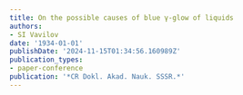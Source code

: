 ```yaml
---
title: On the possible causes of blue γ-glow of liquids
authors:
- SI Vavilov
date: '1934-01-01'
publishDate: '2024-11-15T01:34:56.160989Z'
publication_types:
- paper-conference
publication: '*CR Dokl. Akad. Nauk. SSSR.*'
---
```

